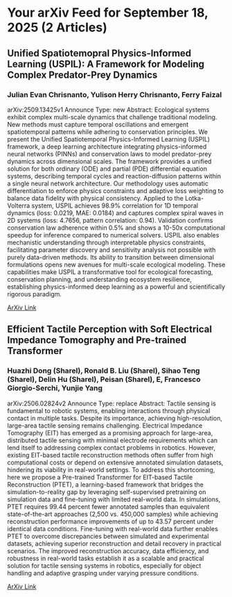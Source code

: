 <h1>Your arXiv Feed for September 18, 2025 (2 Articles)</h1>
<h2>Unified Spatiotemopral Physics-Informed Learning (USPIL): A Framework for Modeling Complex Predator-Prey Dynamics</h2>
<h3>Julian Evan Chrisnanto, Yulison Herry Chrisnanto, Ferry Faizal</h3>
<p>arXiv:2509.13425v1 Announce Type: new 
Abstract: Ecological systems exhibit complex multi-scale dynamics that challenge traditional modeling. New methods must capture temporal oscillations and emergent spatiotemporal patterns while adhering to conservation principles. We present the Unified Spatiotemporal Physics-Informed Learning (USPIL) framework, a deep learning architecture integrating physics-informed neural networks (PINNs) and conservation laws to model predator-prey dynamics across dimensional scales. The framework provides a unified solution for both ordinary (ODE) and partial (PDE) differential equation systems, describing temporal cycles and reaction-diffusion patterns within a single neural network architecture. Our methodology uses automatic differentiation to enforce physics constraints and adaptive loss weighting to balance data fidelity with physical consistency. Applied to the Lotka-Volterra system, USPIL achieves 98.9% correlation for 1D temporal dynamics (loss: 0.0219, MAE: 0.0184) and captures complex spiral waves in 2D systems (loss: 4.7656, pattern correlation: 0.94). Validation confirms conservation law adherence within 0.5% and shows a 10-50x computational speedup for inference compared to numerical solvers. USPIL also enables mechanistic understanding through interpretable physics constraints, facilitating parameter discovery and sensitivity analysis not possible with purely data-driven methods. Its ability to transition between dimensional formulations opens new avenues for multi-scale ecological modeling. These capabilities make USPIL a transformative tool for ecological forecasting, conservation planning, and understanding ecosystem resilience, establishing physics-informed deep learning as a powerful and scientifically rigorous paradigm.</p>
<a href='https://arxiv.org/abs/2509.13425'>ArXiv Link</a>

<h2>Efficient Tactile Perception with Soft Electrical Impedance Tomography and Pre-trained Transformer</h2>
<h3>Huazhi Dong (Sharel), Ronald B. Liu (Sharel), Sihao Teng (Sharel), Delin Hu (Sharel),  Peisan (Sharel),  E, Francesco Giorgio-Serchi, Yunjie Yang</h3>
<p>arXiv:2506.02824v2 Announce Type: replace 
Abstract: Tactile sensing is fundamental to robotic systems, enabling interactions through physical contact in multiple tasks. Despite its importance, achieving high-resolution, large-area tactile sensing remains challenging. Electrical Impedance Tomography (EIT) has emerged as a promising approach for large-area, distributed tactile sensing with minimal electrode requirements which can lend itself to addressing complex contact problems in robotics. However, existing EIT-based tactile reconstruction methods often suffer from high computational costs or depend on extensive annotated simulation datasets, hindering its viability in real-world settings. To address this shortcoming, here we propose a Pre-trained Transformer for EIT-based Tactile Reconstruction (PTET), a learning-based framework that bridges the simulation-to-reality gap by leveraging self-supervised pretraining on simulation data and fine-tuning with limited real-world data. In simulations, PTET requires 99.44 percent fewer annotated samples than equivalent state-of-the-art approaches (2,500 vs. 450,000 samples) while achieving reconstruction performance improvements of up to 43.57 percent under identical data conditions. Fine-tuning with real-world data further enables PTET to overcome discrepancies between simulated and experimental datasets, achieving superior reconstruction and detail recovery in practical scenarios. The improved reconstruction accuracy, data efficiency, and robustness in real-world tasks establish it as a scalable and practical solution for tactile sensing systems in robotics, especially for object handling and adaptive grasping under varying pressure conditions.</p>
<a href='https://arxiv.org/abs/2506.02824'>ArXiv Link</a>

